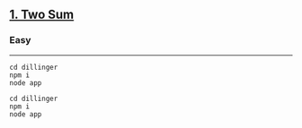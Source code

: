 [1. Two Sum](https://leetcode.com/problems/two-sum/)
---------------------------------------------------------------------------------------------------------------------------------------------

### Easy
---------------------------------------------------------------------------------------------------------------------------------------------
```
cd dillinger
npm i
node app
```
```
cd dillinger
npm i
node app
```
